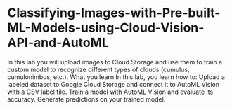# Classifying-Images-with-Pre-built-ML-Models-using-Cloud-Vision-API-and-AutoML
In this lab you will upload images to Cloud Storage and use them to train a custom model to recognize different types of clouds (cumulus, cumulonimbus, etc.).  What you learn In this lab, you learn how to:  Upload a labeled dataset to Google Cloud Storage and connect it to AutoML Vision with a CSV label file.  Train a model with AutoML Vision and evaluate its accuracy.  Generate predictions on your trained model.
